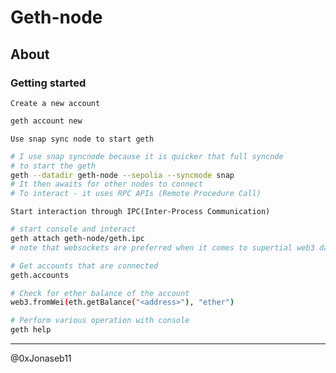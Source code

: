 # Geth-node

## About

### Getting started

`Create a new account`

```sh
geth account new
```

`Use snap sync node to start geth`

```sh
# I use snap syncnode because it is quicker that full syncnde
# to start the geth
geth --datadir geth-node --sepolia --syncmode snap
# It then awaits for other nodes to connect
# To interact - it uses RPC APIs (Remote Procedure Call)
```

`Start interaction through IPC(Inter-Process Communication)`

```sh
# start console and interact
geth attach geth-node/geth.ipc
# note that websockets are preferred when it comes to supertial web3 dapps notifications

# Get accounts that are connected
geth.accounts

# Check for ether balance of the account
web3.fromWei(eth.getBalance("<address>"), "ether")

# Perform various operation with console
geth help
```



-------------------------

@0xJonaseb11
